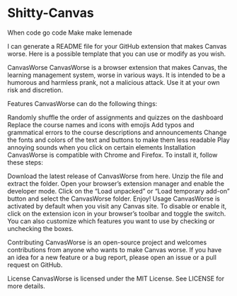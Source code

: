 # Shitty-Canvas

When code go code
Make make lemenade

I can generate a README file for your GitHub extension that makes Canvas worse. Here is a possible template that you can use or modify as you wish.

CanvasWorse
CanvasWorse is a browser extension that makes Canvas, the learning management system, worse in various ways. It is intended to be a humorous and harmless prank, not a malicious attack. Use it at your own risk and discretion.

Features
CanvasWorse can do the following things:

Randomly shuffle the order of assignments and quizzes on the dashboard
Replace the course names and icons with emojis
Add typos and grammatical errors to the course descriptions and announcements
Change the fonts and colors of the text and buttons to make them less readable
Play annoying sounds when you click on certain elements
Installation
CanvasWorse is compatible with Chrome and Firefox. To install it, follow these steps:

Download the latest release of CanvasWorse from here.
Unzip the file and extract the folder.
Open your browser’s extension manager and enable the developer mode.
Click on the “Load unpacked” or “Load temporary add-on” button and select the CanvasWorse folder.
Enjoy!
Usage
CanvasWorse is activated by default when you visit any Canvas site. To disable or enable it, click on the extension icon in your browser’s toolbar and toggle the switch. You can also customize which features you want to use by checking or unchecking the boxes.

Contributing
CanvasWorse is an open-source project and welcomes contributions from anyone who wants to make Canvas worse. If you have an idea for a new feature or a bug report, please open an issue or a pull request on GitHub.

License
CanvasWorse is licensed under the MIT License. See LICENSE for more details.
